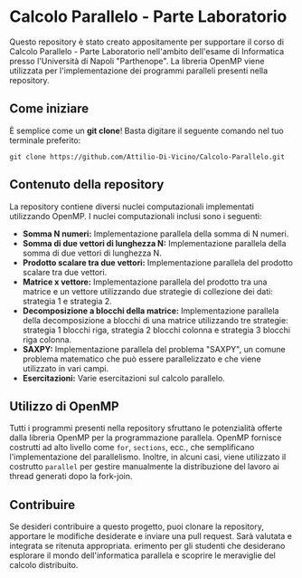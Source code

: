 # Calcolo Parallelo - Parte Laboratorio

Questo repository è stato creato appositamente per supportare il corso di Calcolo Parallelo - Parte Laboratorio nell'ambito dell'esame di Informatica presso l'Università di Napoli "Parthenope". La libreria OpenMP viene utilizzata per l'implementazione dei programmi paralleli presenti nella repository.

## Come iniziare

È semplice come un **git clone**! Basta digitare il seguente comando nel tuo terminale preferito:

```shell
git clone https://github.com/Attilio-Di-Vicino/Calcolo-Parallelo.git
```

## Contenuto della repository

La repository contiene diversi nuclei computazionali implementati utilizzando OpenMP. I nuclei computazionali inclusi sono i seguenti:

- **Somma N numeri:** Implementazione parallela della somma di N numeri.
- **Somma di due vettori di lunghezza N:** Implementazione parallela della somma di due vettori di lunghezza N.
- **Prodotto scalare tra due vettori:** Implementazione parallela del prodotto scalare tra due vettori.
- **Matrice x vettore:** Implementazione parallela del prodotto tra una matrice e un vettore utilizzando due strategie di collezione dei dati: strategia 1 e strategia 2.
- **Decomposizione a blocchi della matrice:** Implementazione parallela della decomposizione a blocchi di una matrice utilizzando tre strategie: strategia 1 blocchi riga, strategia 2 blocchi colonna e strategia 3 blocchi riga colonna.
- **SAXPY:** Implementazione parallela del problema "SAXPY", un comune problema matematico che può essere parallelizzato e che viene utilizzato in vari campi.
- **Esercitazioni:** Varie esercitazioni sul calcolo parallelo.

## Utilizzo di OpenMP

Tutti i programmi presenti nella repository sfruttano le potenzialità offerte dalla libreria OpenMP per la programmazione parallela. OpenMP fornisce costrutti ad alto livello come `for`, `sections`, ecc., che semplificano l'implementazione del parallelismo. Inoltre, in alcuni casi, viene utilizzato il costrutto `parallel` per gestire manualmente la distribuzione del lavoro ai thread generati dopo la fork-join.

## Contribuire

Se desideri contribuire a questo progetto, puoi clonare la repository, apportare le modifiche desiderate e inviare una pull request. Sarà valutata e integrata se ritenuta appropriata.
erimento per gli studenti che desiderano esplorare il mondo dell'informatica parallela e scoprire le meraviglie del calcolo distribuito.
